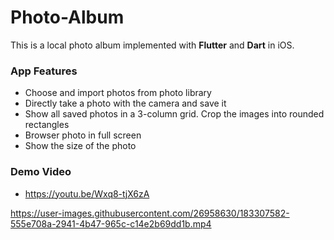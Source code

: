 # Photo-Album

This is a local photo album implemented with **Flutter** and **Dart** in iOS.

### App Features
- Choose and import photos from photo library
- Directly take a photo with the camera and save it
- Show all saved photos in a 3-column grid. Crop the images into rounded rectangles
- Browser photo in full screen
- Show the size of the photo
### Demo Video
- https://youtu.be/Wxq8-tjX6zA

https://user-images.githubusercontent.com/26958630/183307582-555e708a-2941-4b47-965c-c14e2b69dd1b.mp4

